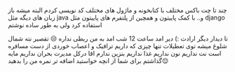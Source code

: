 چند تا چت باکس مختلف با کتابخونه و ماژول های مختلف کد نویسی کردم البته میشه باز زبان های دیگه مثل java و.. با کمک پاییتون و همچین از پلتفرم های پاییتون مثل django  استفاده کرد ولی به طور ساده نوشتم

 تا دیدار دیگر ارادت :) 
 دیر امد ساعت 12 شب امد به من ربطی نداره 😒 تقصیر نته شمال شلوغ میشه توی تعطیلات تنها چیزی که داریم ترافیک و اعصاب خوردی از دست مسافره است نت نداریم نون نداریم غذا نداریم بنزین ندارم اقا درکل مدیرت بحران نداریم 
 مایه گذاشتم برای شما از انچه خواستید اضافه تر نمره من را بدهید😌
